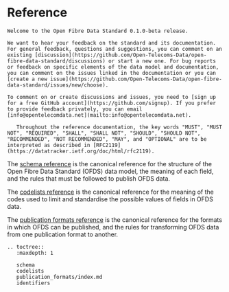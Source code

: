 # Reference

```{admonition} 0.1.0-beta release
Welcome to the Open Fibre Data Standard 0.1.0-beta release.

We want to hear your feedback on the standard and its documentation. For general feedback, questions and suggestions, you can comment on an existing [discussion](https://github.com/Open-Telecoms-Data/open-fibre-data-standard/discussions) or start a new one. For bug reports or feedback on specific elements of the data model and documentation, you can comment on the issues linked in the documentation or you can [create a new issue](https://github.com/Open-Telecoms-Data/open-fibre-data-standard/issues/new/choose).

To comment on or create discussions and issues, you need to [sign up for a free GitHub account](https://github.com/signup). If you prefer to provide feedback privately, you can email [info@opentelecomdata.net](mailto:info@opentelecomdata.net).
```

```{note}
   Throughout the reference documentation, the key words "MUST", "MUST NOT", "REQUIRED", "SHALL", "SHALL NOT", "SHOULD", "SHOULD NOT", "RECOMMENDED", "NOT RECOMMENDED", "MAY", and "OPTIONAL" are to be interpreted as described in [RFC2119](https://datatracker.ietf.org/doc/html/rfc2119).
```

The [schema reference](schema.md) is the canonical reference for the structure of the Open Fibre Data Standard (OFDS) data model, the meaning of each field, and the rules that must be followed to publish OFDS data.

The [codelists reference](codelists.md) is the canonical reference for the meaning of the codes used to limit and standardise the possible values of fields in OFDS data.

The [publication formats reference](publication_formats/index.md) is the canonical reference for the formats in which OFDS can be published, and the rules for transforming OFDS data from one publication format to another.

```{eval-rst}
.. toctree::
   :maxdepth: 1
   
   schema
   codelists
   publication_formats/index.md
   identifiers
```
